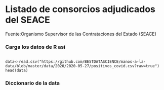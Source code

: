 # Listado de consorcios adjudicados del SEACE

Fuente:Organismo Supervisor de las Contrataciones del Estado (SEACE)


### Carga los datos de R así

```{r}

data<-read.csv("https://github.com/BESTDATASCIENCE/manos-a-la-data/blob/master/data/2020/2020-05-27/positivos_covid.csv?raw=true")
head(data) 

```

### Diccionario de la data


